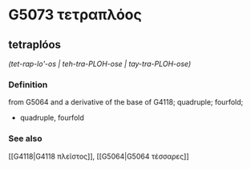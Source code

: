 # G5073 τετραπλόος

## tetraplóos

_(tet-rap-lo'-os | teh-tra-PLOH-ose | tay-tra-PLOH-ose)_

### Definition

from G5064 and a derivative of the base of G4118; quadruple; fourfold; 

- quadruple, fourfold

### See also

[[G4118|G4118 πλεῖστος]], [[G5064|G5064 τέσσαρες]]
